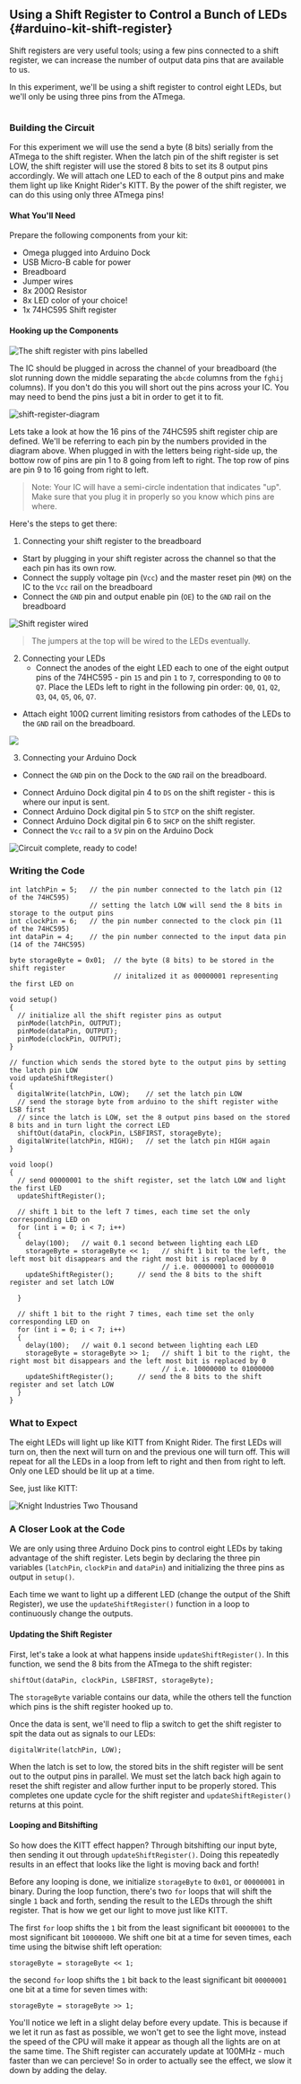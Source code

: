 ## Using a Shift Register to Control a Bunch of LEDs {#arduino-kit-shift-register}

<!-- // intro on using a shift register to increase the number of available digital outputs
// explanation of controlling a bunch of LEDs using only a few microcontroller pins -->

Shift registers are very useful tools; using a few pins connected to a shift register, we can increase the number of output data pins that are available to us.

In this experiment, we'll be using a shift register to control eight LEDs, but we'll only be using three pins from the ATmega.


<!-- Shift Register -->
```{r child = '../../shared/shift-register.md'}
```

<!-- DONE: is this section needed anymore? -->
<!-- Controlling shift register -->
<!-- ```{r child = '../../shared/shift-register-control.md'} -->


### Building the Circuit

<!-- // wire up the microcontroller outputs to the shift register
// have all shift register outputs connected to an LED circuit -->

For this experiment we will use the send a byte (8 bits) serially from the ATmega to the shift register. When the latch pin of the shift register is set LOW, the shift register will use the stored 8 bits to set its 8 output pins accordingly. We will attach one LED to each of the 8 output pins and make them light up like Knight Rider's KITT. By the power of the shift register, we can do this using only three ATmega pins!

<!-- // DONE: what? this makes no sense, an led to check the state of an output pin? And then below we also make the eight LEDs light up? fix this section pls -->

#### What You'll Need

Prepare the following components from your kit:

* Omega plugged into Arduino Dock
* USB Micro-B cable for power
* Breadboard
* Jumper wires
* 8x 200Ω Resistor
* 8x LED color of your choice!
* 1x 74HC595 Shift register

#### Hooking up the Components

<!-- //  * talk about how the IC should be plugged in across the channel of the breadboard (have this note in a markdown file so it can be easily reused)

//  * explain all of the wiring from microcontroller->shift reg
//    * explain each of the lines running from the Omega and what they do - according to the names from the controlling a shift register section

// DONE: add pinout of 74HC595 -->
![The shift register with pins labelled](https://raw.githubusercontent.com/OnionIoT/Onion-Docs/master/Omega2/Kit-Guides/img/74HC595-pinout.png)

The IC should be plugged in across the channel of your breadboard (the slot running down the middle separating the `abcde` columns from the `fghij` columns). If you don't do this you will short out the pins across your IC. You may need to bend the pins just a bit in order to get it to fit.

![shift-register-diagram](https://raw.githubusercontent.com/OnionIoT/Onion-Docs/master/Omega2/Kit-Guides/img/shift-register-diagram.jpg)

Lets take a look at how the 16 pins of the 74HC595 shift register chip are defined.  We'll be referring to each pin by the numbers provided in the diagram above. When plugged in with the letters being right-side up, the bottow row of pins are pin 1 to 8 going from left to right. The top row of pins are pin 9 to 16 going from right to left.

>Note: Your IC will have a semi-circle indentation that indicates "up". Make sure that you plug it in properly so you know which pins are where.

<!-- // DONE: add a little blurb here: 'The Procedure:' or something along those lines, something to make it make sense with the tenses used in the list items -->

Here's the steps to get there:

1. Connecting your shift register to the breadboard
  * Start by plugging in your shift register across the channel so that the each pin has its own row.
  * Connect the supply voltage pin (`Vcc`) and the master reset pin (`MR`) on the IC to the `Vcc` rail on the breadboard
  * Connect the `GND` pin and output enable pin (`OE`) to the `GND` rail on the breadboard

  <!-- DONE: Insert picture of this stage -->
![Shift register wired](https://raw.githubusercontent.com/OnionIoT/Onion-Docs/master/Omega2/Kit-Guides/Arduino/img/10-shift-reg-wired.jpg)
  
>The jumpers at the top will be wired to the LEDs eventually.

2. Connecting your LEDs
    * Connect the anodes of the eight LED each to one of the eight output pins of the 74HC595 - pin `15` and pin `1` to `7`, corresponding to `Q0` to `Q7`. Place the LEDs left to right in the following pin order: `Q0`, `Q1`, `Q2`, `Q3`, `Q4`, `Q5`, `Q6`, `Q7`. 

<!-- // DONE: if it's just 8 pins and it's crucial to the experiment, list them all out -->

  * Attach eight 100Ω current limiting resistors from cathodes of the LEDs to the `GND` rail on the breadboard.

 <!-- DONE: Insert picture of this stage -->
![](https://raw.githubusercontent.com/OnionIoT/Onion-Docs/master/Omega2/Kit-Guides/Arduino/img/10-led-shift-reg-wired.jpg)

3. Connecting your Arduino Dock
  * Connect the `GND` pin on the Dock to the `GND` rail on the breadboard.
  <!-- // DONE: what is meant by Ground header? -->
  * Connect Arduino Dock digital pin 4 to `DS` on the shift register - this is where our input is sent.
  * Connect Arduino Dock digital pin 5 to `STCP` on the shift register.
  * Connect Arduino Dock digital pin 6 to `SHCP` on the shift register.
  * Connect the `Vcc` rail to a `5V` pin on the Arduino Dock
  
  <!-- // DONE: what is meant by 5V header? -->

  <!-- DONE: Insert picture of this stage -->
![Circuit complete, ready to code!](https://raw.githubusercontent.com/OnionIoT/Onion-Docs/master/Omega2/Kit-Guides/Arduino/img/10-assembled-circuit.jpg)


### Writing the Code

<!-- // create functions for using the shift register
// create knight rider kitt animation with the leds, see the starter kit shift register article for details -->


``` arduino
int latchPin = 5;   // the pin number connected to the latch pin (12 of the 74HC595)
                    // setting the latch LOW will send the 8 bits in storage to the output pins
int clockPin = 6;   // the pin number connected to the clock pin (11 of the 74HC595)
int dataPin = 4;    // the pin number connected to the input data pin (14 of the 74HC595)

byte storageByte = 0x01;  // the byte (8 bits) to be stored in the shift register
                          // initalized it as 00000001 representing the first LED on

void setup()
{
  // initialize all the shift register pins as output
  pinMode(latchPin, OUTPUT);
  pinMode(dataPin, OUTPUT);  
  pinMode(clockPin, OUTPUT);
}

// function which sends the stored byte to the output pins by setting the latch pin LOW
void updateShiftRegister()
{
  digitalWrite(latchPin, LOW);    // set the latch pin LOW
  // send the storage byte from arduino to the shift register withe LSB first
  // since the latch is LOW, set the 8 output pins based on the stored 8 bits and in turn light the correct LED
  shiftOut(dataPin, clockPin, LSBFIRST, storageByte);    
  digitalWrite(latchPin, HIGH);   // set the latch pin HIGH again
}

void loop()
{
  // send 00000001 to the shift register, set the latch LOW and light the first LED
  updateShiftRegister();

  // shift 1 bit to the left 7 times, each time set the only corresponding LED on
  for (int i = 0; i < 7; i++)
  {
    delay(100);   // wait 0.1 second between lighting each LED
    storageByte = storageByte << 1;   // shift 1 bit to the left, the left most bit disappears and the right most bit is replaced by 0
                                      // i.e. 00000001 to 00000010
    updateShiftRegister();      // send the 8 bits to the shift register and set latch LOW

  }

  // shift 1 bit to the right 7 times, each time set the only corresponding LED on
  for (int i = 0; i < 7; i++)
  {
    delay(100);   // wait 0.1 second between lighting each LED
    storageByte = storageByte >> 1;   // shift 1 bit to the right, the right most bit disappears and the left most bit is replaced by 0
                                      // i.e. 10000000 to 01000000
    updateShiftRegister();      // send the 8 bits to the shift register and set latch LOW
  }
}
```

### What to Expect

<!-- // explain that the animation will be Knight Rider Kitt style: maybe throw in a gif for nostalgia
//  - it will run all the way left and then all the way right over and over again -->
The eight LEDs will light up like KITT from Knight Rider. The first LEDs will turn on, then the next will turn on and the previous one will turn off. This will repeat for all the LEDs in a loop from left to right and then from right to left. Only one LED should be lit up at a time.

<!-- // TODO: GIF of experiment -->

See, just like KITT:

<!-- // DONE: GIF of KITT -->
![Knight Industries Two Thousand](https://media.giphy.com/media/Bo2WsocASVBm0/giphy.gif)

### A Closer Look at the Code

We are only using three Arduino Dock pins to control eight LEDs by taking advantage of the shift register. Lets begin by declaring the three pin variables (`latchPin`, `clockPin` and `dataPin`) and initializing the three pins as output in `setup()`.

Each time we want to light up a different LED (change the output of the Shift Register), we use the `updateShiftRegister()` function in a loop to continuously change the outputs. 


#### Updating the Shift Register

First, let's take a look at what happens inside `updateShiftRegister()`. In this function, we send the 8 bits from the ATmega to the shift register:

```
shiftOut(dataPin, clockPin, LSBFIRST, storageByte);
```

The `storageByte` variable contains our data, while the others tell the function which pins is the shift register hooked up to.

Once the data is sent, we'll need to flip a switch to get the shift register to spit the data out as signals to our LEDs:

```
digitalWrite(latchPin, LOW);
```

When the latch is set to low, the stored bits in the shift register will be sent out to the output pins in parallel. We must set the latch back high again to reset the shift register and allow further input to be properly stored. This completes one update cycle for the shift register and `updateShiftRegister()` returns at this point.

<!-- // DONE: at this point, we need to make it clear that we WERE talking about the inner workings of the `updateShiftRegister` function. and that FROM NOW ON, we're talking about the operation of the loop function, and how it creates the KITT effect -->

#### Looping and Bitshifting

So how does the KITT effect happen? Through bitshifting our input byte, then sending it out through `updateShiftRegister()`. Doing this repeatedly results in an effect that looks like the light is moving back and forth!

Before any looping is done, we initialize `storageByte` to `0x01`, or `00000001` in binary. During the loop function, there's two `for` loops that will shift the single `1` back and forth, sending the result to the LEDs through the shift register. That is how we get our light to move just like KITT.

The first `for` loop shifts the `1` bit from the least significant bit `00000001`  to the most significant bit `10000000`. We shift one bit at a time for seven times, each time using the bitwise shift left operation:

```
storageByte = storageByte << 1;
```

the second `for` loop shifts the `1` bit back to the least significant bit `00000001` one bit at a time for seven times with:

```
storageByte = storageByte >> 1;
```

You'll notice we left in a slight delay before every update. This is because if we let it run as fast as possible, we won't get to see the light move, instead the speed of the CPU will make it appear as though all the lights are on at the same time. The Shift register can accurately update at 100MHz - much faster than we can percieve! So in order to actually see the effect, we slow it down by adding the delay.

<!-- // DONE: expand on this sentence, this was lazy -->
